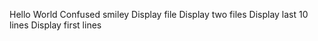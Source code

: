 Hello World
Confused smiley
Display file
Display two files
Display last 10 lines
Display first lines
